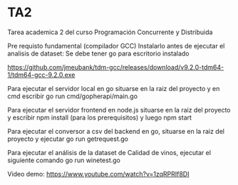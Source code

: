 

# TA2
Tarea academica 2 del curso Programación Concurrente y Distribuida

Pre requisto fundamental (compilador GCC) Instalarlo antes de ejecutar el analisis de dataset:
Se debe tener go para escritorio instalado

https://github.com/jmeubank/tdm-gcc/releases/download/v9.2.0-tdm64-1/tdm64-gcc-9.2.0.exe

Para ejecutar el servidor local en go situarse en la raiz del proyecto y en cmd escribir
go run cmd/gopherapi/main.go

Para ejecutar el servidor frontend en node.js situarse en la raiz del proyecto y escribir npm install (para los prerequisitos) y luego
npm start 

Para ejecutar el conversor a csv del backend en go, situarse en la raiz del proyecto y ejecutar
go run getrequest.go

Para ejecutar el análisis de la dataset de Calidad de vinos, ejecutar el siguiente comando
go run winetest.go

Video demo:
https://www.youtube.com/watch?v=1zqRPRIf8DI

